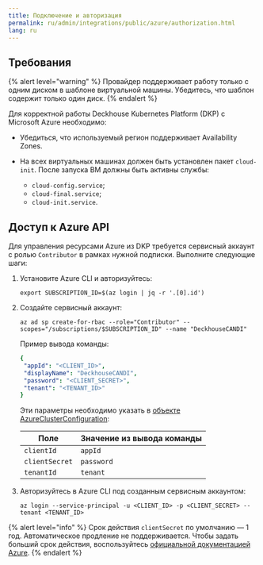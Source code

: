 ```yaml
---
title: Подключение и авторизация
permalink: ru/admin/integrations/public/azure/authorization.html
lang: ru
---
```


## Требования

{% alert level="warning" %}
Провайдер поддерживает работу только с одним диском в шаблоне виртуальной машины. Убедитесь, что шаблон содержит только один диск.
{% endalert %}

Для корректной работы Deckhouse Kubernetes Platform (DKP) с Microsoft Azure необходимо:

- Убедиться, что используемый регион поддерживает Availability Zones.
- На всех виртуальных машинах должен быть установлен пакет `cloud-init`. После запуска ВМ должны быть активны службы:

  - `cloud-config.service`;
  - `cloud-final.service`;
  - `cloud-init.service`.

## Доступ к Azure API

Для управления ресурсами Azure из DKP требуется сервисный аккаунт с ролью `Contributor` в рамках нужной подписки. Выполните следующие шаги:

1. Установите Azure CLI и авторизуйтесь:

   ```shell
   export SUBSCRIPTION_ID=$(az login | jq -r '.[0].id')
   ```

1. Создайте сервисный аккаунт:

   ```shell
   az ad sp create-for-rbac --role="Contributor" --scopes="/subscriptions/$SUBSCRIPTION_ID" --name "DeckhouseCANDI"
   ```

   Пример вывода команды:

   ```yaml
   {
    "appId": "<CLIENT_ID>",
    "displayName": "DeckhouseCANDI",
    "password": "<CLIENT_SECRET>",
    "tenant": "<TENANT_ID>"
   }
   ```

   Эти параметры необходимо указать в [объекте AzureClusterConfiguration](/modules/cloud-provider-azure/cluster_configuration.html#azureclusterconfiguration):

   | Поле           | Значение из вывода команды |
   |----------------|-----------------------------|
   | `clientId`     | `appId`                     |
   | `clientSecret` | `password`                  |
   | `tenantId`     | `tenant`                    |

1. Авторизуйтесь в Azure CLI под созданным сервисным аккаунтом:

   ```shell
   az login --service-principal -u <CLIENT_ID> -p <CLIENT_SECRET> --tenant <TENANT_ID>
   ```

{% alert level="info" %}
Срок действия `clientSecret` по умолчанию — 1 год. Автоматическое продление не поддерживается. Чтобы задать больший срок действия, воспользуйтесь [официальной документацией Azure](https://azure.microsoft.com/ru-ru/).
{% endalert %}
